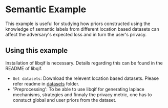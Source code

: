 # Semantic Example

This example is useful for studying how priors constructed using the knowledge of semantic labels from 
different location based datasets can affect the adversary's expected loss and in turn the user's privacy.

## Using this example

Installation of libqif is necessary. Details regarding this can be found in the README of libqif.

* `Get datasets`: Download the relevent location based datasets. Please refer readme in [datasets](https://github.com/susheels/libqif/tree/master/samples/semantic/preproc_foursquare/datasets) folder.
* 'Preprocessing': To be able to use libqif for generating laplace mechanisms, strategies and finnaly the privacy metric, one has to constuct global and user priors from the dataset. 



